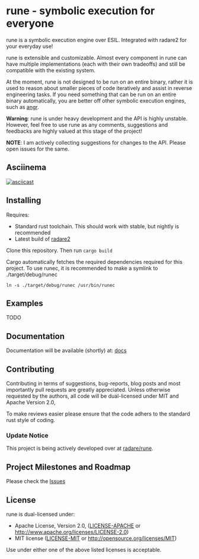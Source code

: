 # rune - symbolic execution for everyone

rune is a symbolic execution engine over ESIL. Integrated with radare2 for
your everyday use!

rune is extensible and customizable. Almost every component in rune
can have multiple implementations (each with their own tradeoffs) and still be
compatible with the existing system.

At the moment, rune is not designed to be run on an entire binary, rather it
is used to reason about smaller pieces of code iteratively and assist in
reverse engineering tasks. If you need something that can be run on an entire
binary automatically, you are better off other symbolic execution engines,
such as [angr](https://github.com/angr/angr).

__Warning__: rune is under heavy development and the API is highly unstable.
However, feel free to use rune as any comments, suggestions and feedbacks are
highly valued at this stage of the project!

__NOTE__: I am actively collecting suggestions for changes to the API. Please
open issues for the same.

## Asciinema
[![asciicast](https://asciinema.org/a/1zvz0s5wpm2gx38hp5tw6za4m.png)](https://asciinema.org/a/1zvz0s5wpm2gx38hp5tw6za4m)

## Installing
Requires:
* Standard rust toolchain. This should work with stable, but nightly is
  recommended
* Latest build of [radare2](https://github.com/radare/radare2)

Clone this repository. Then run
`cargo build`

Cargo automatically fetches the required dependencies required for this
project. To use runec, it is recommended to make a symlink to
./target/debug/runec

`ln -s ./target/debug/runec /usr/bin/runec`

## Examples
TODO

## Documentation
Documentation will be available (shortly) at: [docs]()

## Contributing
Contributing in terms of suggestions, bug-reports, blog posts and most importantly pull
requests are greatly appreciated. Unless otherwise requested by the authors,
all code will be dual-licensed under MIT and Apache Version 2.0,

To make reviews easier please ensure that the code adhers to the standard
rust style of coding.

### Update Notice

This project is being actively developed over at [radare/rune](https://github.com/radare/rune).

## Project Milestones and Roadmap
Please check the [Issues](https://github.com/sushant94/rune/issues)

## License

rune is dual-licensed under:
 * Apache License, Version 2.0, ([LICENSE-APACHE](LICENSE-APACHE) or http://www.apache.org/licenses/LICENSE-2.0)
 * MIT license ([LICENSE-MIT](LICENSE-MIT) or http://opensource.org/licenses/MIT)

Use under either one of the above listed licenses is acceptable.
